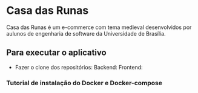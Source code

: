 # Casa das Runas

Casa das Runas é um e-commerce com tema medieval desenvolvidos por aulunos de engenharia de software da Universidade de Brasília.

## Para executar o aplicativo

- Fazer o clone dos repositórios:
Backend:
Frontend:

### Tutorial de instalação do Docker e Docker-compose

